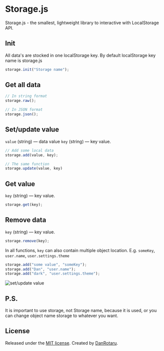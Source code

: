 # Storage.js
Storage.js - the smallest, lightweight library to interactive with LocalStorage API.

## Init
All data's are stocked in one localStorage key. By default localStorage key name is storage.js
```javascript
storage.init("Storage name");
```

## Get all data
```javascript
// In string format
storage.raw();

// In JSON format
storage.json();
```
## Set/update value
`value` (string) &mdash; data value
`key` (string) &mdash; key value.
```javascript
// Add some local data
storage.add(value, key);

// The same function
storage.update(value, key)
```

## Get value
`key` (string) &mdash; key value.
```javascript
storage.get(key);
```
## Remove data
`key` (string) &mdash; key value.
```javascript
storage.remove(key);
```
In all functions, `key` can also contain multiple object location.
E.g. `someKey`, `user.name`, `user.settings.theme`
```javascript
storage.add("some value", "someKey");
storage.add("Dan", "user.name");
storage.add("dark", "user.settings.theme");
```
![set/update value](https://i.ibb.co/S6YPSK7/image.png)

## P.S.
It is important to use storage, not Storage name, because it is used, or you can change object name storage to whatever you want.
## License
Released under the [MIT license](http://www.opensource.org/licenses/MIT).
Created by [DanRotaru](https://t.me/danrotaru).
